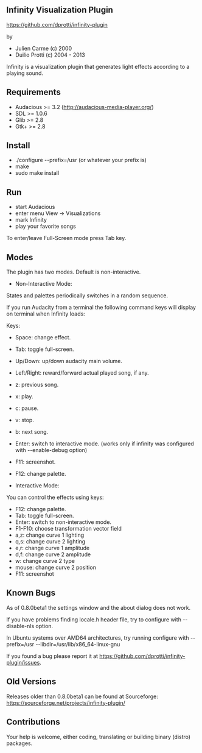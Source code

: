 Infinity Visualization Plugin
-----------------------------

https://github.com/dprotti/infinity-plugin

by
- Julien Carme (c) 2000
- Duilio Protti (c) 2004 - 2013

Infinity is a visualization plugin that generates light effects according to a
playing sound.

Requirements
------------

- Audacious >= 3.2 (http://audacious-media-player.org/)
- SDL >= 1.0.6
- Glib >= 2.8
- Gtk+ >= 2.8

Install
-------

- ./configure --prefix=/usr (or whatever your prefix is)
- make
- sudo make install

Run
---

- start Audacious
- enter menu View -> Visualizations
- mark Infinity
- play your favorite songs

To enter/leave Full-Screen mode press Tab key.

Modes
-----

The plugin has two modes. Default is non-interactive.

- Non-Interactive Mode:

States and palettes periodically switches in a random sequence.

If you run Audacity from a terminal the following command keys will display on
terminal when Infinity loads:

  Keys:
  - Space:	change effect.
  - Tab:   	toggle full-screen.
  - Up/Down:	up/down audacity main volume.
  - Left/Right:	reward/forward actual played song, if any.
  - z:		previous song.
  - x:		play.
  - c:		pause.
  - v:		stop.
  - b:		next song.
  - Enter:	switch to interactive mode.
  		(works only if infinity was configured with --enable-debug option)
  - F11:   	screenshot.
  - F12:   	change palette.

- Interactive Mode:

You can control the effects using keys:

  - F12:    change palette.
  - Tab:    toggle full-screen.
  - Enter:  switch to non-interactive mode.
  - F1-F10: choose transformation vector field
  - a,z:    change curve 1 lighting
  - q,s:    change curve 2 lighting
  - e,r:    change curve 1 amplitude
  - d,f:    change curve 2 amplitude  
  - w:      change curve 2 type
  - mouse:  change curve 2 position  
  - F11:    screenshot

Known Bugs
----------

As of 0.8.0beta1 the settings window and the about dialog does not work.

If you have problems finding locale.h header file, try to configure with
--disable-nls option.

In Ubuntu systems over AMD64 architectures, try running configure with
--prefix=/usr --libdir=/usr/lib/x86_64-linux-gnu

If you found a bug please report it at
<https://github.com/dprotti/infinity-plugin/issues>.

Old Versions
------------

Releases older than 0.8.0beta1 can be found at Sourceforge: <https://sourceforge.net/projects/infinity-plugin/>

Contributions
-------------

Your help is welcome, either coding, translating or building binary (distro)
packages.
